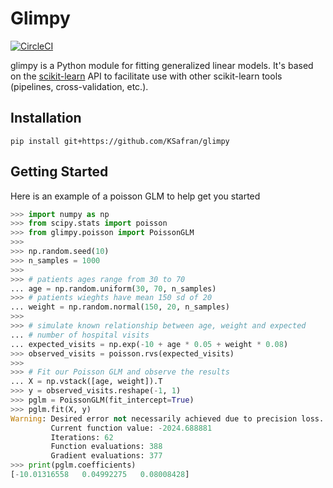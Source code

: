 # Glimpy
[![CircleCI](https://circleci.com/gh/KSafran/glimpy.svg?style=svg)](https://circleci.com/gh/KSafran/glimpy)  

glimpy is a Python module for fitting generalized linear models. It's based on the [scikit-learn](https://scikit-learn.org/stable/index.html) API to facilitate use with other scikit-learn tools (pipelines, cross-validation, etc.).

## Installation
`pip install git+https://github.com/KSafran/glimpy`

## Getting Started
Here is an example of a poisson GLM to help get you started

```python
>>> import numpy as np
>>> from scipy.stats import poisson
>>> from glimpy.poisson import PoissonGLM
>>>
>>> np.random.seed(10)
>>> n_samples = 1000
>>>
>>> # patients ages range from 30 to 70
... age = np.random.uniform(30, 70, n_samples)
>>> # patients wieghts have mean 150 sd of 20
... weight = np.random.normal(150, 20, n_samples)
>>>
>>> # simulate known relationship between age, weight and expected
... # number of hospital visits
... expected_visits = np.exp(-10 + age * 0.05 + weight * 0.08)
>>> observed_visits = poisson.rvs(expected_visits)
>>>
>>> # Fit our Poisson GLM and observe the results
... X = np.vstack([age, weight]).T
>>> y = observed_visits.reshape(-1, 1)
>>> pglm = PoissonGLM(fit_intercept=True)
>>> pglm.fit(X, y)
Warning: Desired error not necessarily achieved due to precision loss.
         Current function value: -2024.688881
         Iterations: 62
         Function evaluations: 388
         Gradient evaluations: 377
>>> print(pglm.coefficients)
[-10.01316558   0.04992275   0.08008428]
```

